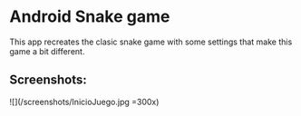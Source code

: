 Android Snake game
===================================

This app recreates the clasic snake game with some settings that make this game a bit different.  

Screenshots:
-------------

![](/screenshots/InicioJuego.jpg =300x)


